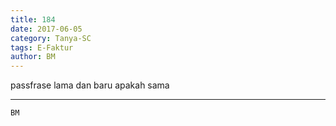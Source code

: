 ```yaml
---
title: 184
date: 2017-06-05
category: Tanya-SC
tags: E-Faktur
author: BM
---
```


passfrase lama dan baru apakah sama

---



`BM`
